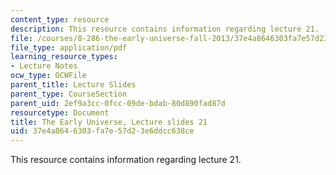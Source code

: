 ```yaml
---
content_type: resource
description: This resource contains information regarding lecture 21.
file: /courses/8-286-the-early-universe-fall-2013/37e4a8646303fa7e57d23e6ddcc638ce_MIT8_286F13_lec21.pdf
file_type: application/pdf
learning_resource_types:
- Lecture Notes
ocw_type: OCWFile
parent_title: Lecture Slides
parent_type: CourseSection
parent_uid: 2ef9a3cc-0fcc-09de-bdab-80d890fad87d
resourcetype: Document
title: The Early Universe, Lecture slides 21
uid: 37e4a864-6303-fa7e-57d2-3e6ddcc638ce
---
```

This resource contains information regarding lecture 21.
